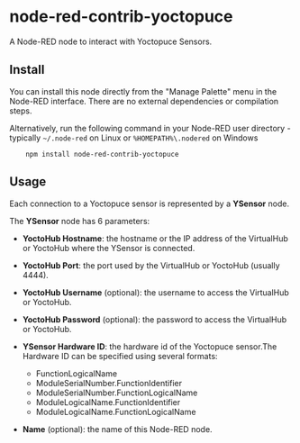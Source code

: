 node-red-contrib-yoctopuce
==================================
A Node-RED node to interact with Yoctopuce Sensors.

Install
-----------

You can install this node directly from the "Manage Palette" menu in the Node-RED interface. There are no external 
dependencies or compilation steps.

Alternatively, run the following command in your Node-RED user directory - typically `~/.node-red` on Linux 
or `%HOMEPATH%\.nodered` on Windows

        npm install node-red-contrib-yoctopuce

Usage
-----------

Each connection to a Yoctopuce sensor is represented by a **YSensor** node. 

The **YSensor** node has 6 parameters:

* **YoctoHub Hostname**: the hostname or the IP address of the VirtualHub or YoctoHub where the YSensor is connected.
* **YoctoHub Port**: the port used by the VirtualHub or YoctoHub (usually 4444).
* **YoctoHub Username** (optional): the username to access the VirtualHub or YoctoHub.
* **YoctoHub Password** (optional): the password to access the VirtualHub or YoctoHub.
* **YSensor Hardware ID**: the hardware id of the Yoctopuce sensor.The Hardware ID can be specified using several formats:        
    * FunctionLogicalName
    * ModuleSerialNumber.FunctionIdentifier
    * ModuleSerialNumber.FunctionLogicalName
    * ModuleLogicalName.FunctionIdentifier
    * ModuleLogicalName.FunctionLogicalName

* **Name** (optional): the name of this Node-RED node.

